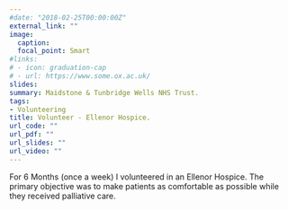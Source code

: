 ```yaml
---
#date: "2018-02-25T00:00:00Z"
external_link: ""
image:
  caption: 
  focal_point: Smart
#links:
# - icon: graduation-cap
# - url: https://www.some.ox.ac.uk/
slides: 
summary: Maidstone & Tunbridge Wells NHS Trust.
tags:
- Volunteering
title: Volunteer - Ellenor Hospice.
url_code: ""
url_pdf: ""
url_slides: ""
url_video: ""
---
```


For 6 Months (once a week) I volunteered in an Ellenor Hospice. The primary objective was to
make patients as comfortable as possible while they received palliative care.



